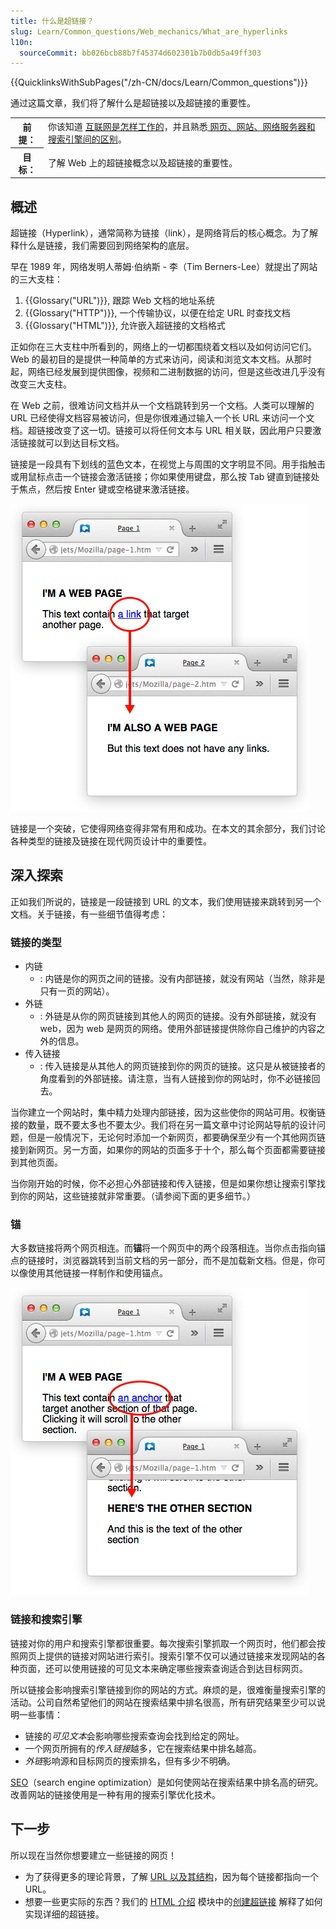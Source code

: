 ```yaml
---
title: 什么是超链接？
slug: Learn/Common_questions/Web_mechanics/What_are_hyperlinks
l10n:
  sourceCommit: bb026bcb88b7f45374d602301b7b0db5a49ff303
---
```


{{QuicklinksWithSubPages("/zh-CN/docs/Learn/Common_questions")}}

通过这篇文章，我们将了解什么是超链接以及超链接的重要性。

<table>
  <tbody>
    <tr>
      <th scope="row">前提：</th>
      <td>
        你该知道
        <a href="/zh-CN/docs/Learn/Common_questions/Web_mechanics/How_does_the_Internet_work"
          >互联网是怎样工作的</a
        >，并且熟悉<a
          href="/zh-CN/docs/Learn/Common_questions/Web_mechanics/Pages_sites_servers_and_search_engines"
        >
          网页、网站、网络服务器和搜索引擎间的区别</a
        >。
      </td>
    </tr>
    <tr>
      <th scope="row">目标：</th>
      <td>了解 Web 上的超链接概念以及超链接的重要性。</td>
    </tr>
  </tbody>
</table>

## 概述

超链接（Hyperlink），通常简称为链接（link），是网络背后的核心概念。为了解释什么是链接，我们需要回到网络架构的底层。

早在 1989 年，网络发明人蒂姆·伯纳斯 - 李（Tim Berners-Lee）就提出了网站的三大支柱：

1. {{Glossary("URL")}}, 跟踪 Web 文档的地址系统
2. {{Glossary("HTTP")}}, 一个传输协议，以便在给定 URL 时查找文档
3. {{Glossary("HTML")}}, 允许嵌入超链接的文档格式

正如你在三大支柱中所看到的，网络上的一切都围绕着文档以及如何访问它们。Web 的最初目的是提供一种简单的方式来访问，阅读和浏览文本文档。从那时起，网络已经发展到提供图像，视频和二进制数据的访问，但是这些改进几乎没有改变三大支柱。

在 Web 之前，很难访问文档并从一个文档跳转到另一个文档。人类可以理解的 URL 已经使得文档容易被访问，但是你很难通过输入一个长 URL 来访问一个文档。超链接改变了这一切。链接可以将任何文本与 URL 相关联，因此用户只要激活链接就可以到达目标文档。

链接是一段具有下划线的蓝色文本，在视觉上与周围的文字明显不同。用手指触击或用鼠标点击一个链接会激活链接；你如果使用键盘，那么按 Tab 键直到链接处于焦点，然后按 Enter 键或空格键来激活链接。

![网页中链接的基本显示和效果的示例](link-1.png)

链接是一个突破，它使得网络变得非常有用和成功。在本文的其余部分，我们讨论各种类型的链接及链接在现代网页设计中的重要性。

## 深入探索

正如我们所说的，链接是一段链接到 URL 的文本，我们使用链接来跳转到另一个文档。关于链接，有一些细节值得考虑：

### 链接的类型

- 内链
  - : 内链是你的网页之间的链接。没有内部链接，就没有网站（当然，除非是只有一页的网站）。
- 外链
  - : 外链是从你的网页链接到其他人的网页的链接。没有外部链接，就没有 web，因为 web 是网页的网络。使用外部链接提供除你自己维护的内容之外的信息。
- 传入链接
  - : 传入链接是从其他人的网页链接到你的网页的链接。这只是从被链接者的角度看到的外部链接。请注意，当有人链接到你的网站时，你不必链接回去。

当你建立一个网站时，集中精力处理内部链接，因为这些使你的网站可用。权衡链接的数量，既不要太多也不要太少。我们将在另一篇文章中讨论网站导航的设计问题，但是一般情况下，无论何时添加一个新网页，都要确保至少有一个其他网页链接到新网页。另一方面，如果你的网站的页面多于十个，那么每个页面都需要链接到其他页面。

当你刚开始的时候，你不必担心外部链接和传入链接，但是如果你想让搜索引擎找到你的网站，这些链接就非常重要。（请参阅下面的更多细节。）

### 锚

大多数链接将两个网页相连。而**锚**将一个网页中的两个段落相连。当你点击指向锚点的链接时，浏览器跳转到当前文档的另一部分，而不是加载新文档。但是，你可以像使用其他链接一样制作和使用锚点。

![网页中锚点的基本显示和效果的示例](link-2.png)

### 链接和搜索引擎

链接对你的用户和搜索引擎都很重要。每次搜索引擎抓取一个网页时，他们都会按照网页上提供的链接对网站进行索引。搜索引擎不仅可以通过链接来发现网站的各种页面，还可以使用链接的可见文本来确定哪些搜索查询适合到达目标网页。

所以链接会影响搜索引擎链接到你的网站的方式。麻烦的是，很难衡量搜索引擎的活动。公司自然希望他们的网站在搜索结果中排名很高，所有研究结果至少可以说明一些事情：

- 链接的*可见文本*会影响哪些搜索查询会找到给定的网址。
- 一个网页所拥有的*传入链接*越多，它在搜索结果中排名越高。
- *外链*影响源和目标网页的搜索排名，但有多少不明确。

[SEO](https://zh.wikipedia.org/wiki/搜尋引擎最佳化)（search engine optimization）是如何使网站在搜索结果中排名高的研究。改善网站的链接使用是一种有用的搜索引擎优化技术。

## 下一步

所以现在当然你想要建立一些链接的网页！

- 为了获得更多的理论背景，了解 [URL 以及其结构](/zh-CN/docs/Learn/Common_questions/Web_mechanics/What_is_a_URL)，因为每个链接都指向一个 URL。
- 想要一些更实际的东西？我们的 [HTML 介绍](/zh-CN/docs/Learn/HTML/Introduction_to_HTML) 模块中的[创建超链接](/zh-CN/docs/Learn/HTML/Introduction_to_HTML/Creating_hyperlinks) 解释了如何实现详细的超链接。
